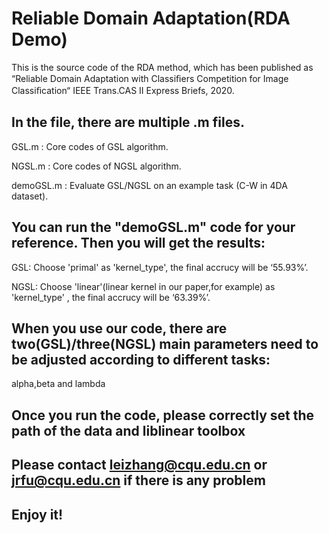 # Reliable Domain Adaptation(RDA Demo)
This is the source code of the RDA method, which has been published as “Reliable Domain Adaptation with Classiﬁers Competition for Image Classiﬁcation“ IEEE Trans.CAS II Express Briefs, 2020. 

## In the file, there are multiple .m files.

GSL.m : Core codes of GSL algorithm.

NGSL.m : Core codes of NGSL algorithm.

demoGSL.m : Evaluate GSL/NGSL on an example task (C-W in 4DA dataset).

## You can run the "demoGSL.m" code for your reference. Then you will get the results:

GSL: Choose 'primal' as 'kernel_type', the final accrucy will be ‘55.93%’.

NGSL: Choose 'linear'(linear kernel in our paper,for example) as 'kernel_type' , the final accrucy will be ‘63.39%’.

## When you use our code, there are two(GSL)/three(NGSL) main parameters need to be adjusted according to different tasks:

alpha,beta and lambda

## Once you run the code, please correctly set the path of the data and liblinear toolbox

## Please contact leizhang@cqu.edu.cn or jrfu@cqu.edu.cn if there is any problem

## Enjoy it!
